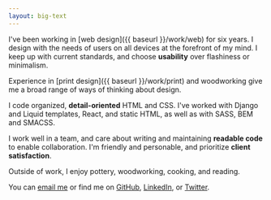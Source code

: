 ```yaml
---
layout: big-text
---
```


I've been working in [web design]({{ baseurl }}/work/web) for six years. I design with the needs of users on all devices at the forefront of my mind. I keep up with current standards, and choose **usability** over flashiness or minimalism.

Experience in [print design]({{ baseurl }}/work/print) and woodworking give me a broad range of ways of thinking about design.

I code organized, **detail-oriented** HTML and CSS. I've worked with Django and Liquid templates, React, and static HTML, as well as with SASS, BEM and SMACSS.

I work well in a team, and care about writing and maintaining **readable code** to enable  collaboration. I'm friendly and personable, and prioritize **client satisfaction**.

Outside of work, I enjoy pottery, woodworking, cooking, and reading.

You can
[email me](mailto:nmorduch@gmail.com)
or find me on
[GitHub](https://github.com/nmorduch/),
[LinkedIn](http://www.linkedin.com/pub/naomi-morduch-toubman/75/202/260/), or
[Twitter](https://twitter.com/nmorduch).

